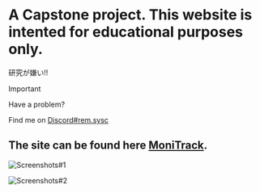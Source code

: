  # A Capstone project. This website is intented for educational purposes only.
>   
研究が嫌い!!

> [!IMPORTANT]
> Have a problem?
> 
> Find me on [Discord#rem.sysc](https://discordapp.com/users/sysc.rem)



## The site can be found here [MoniTrack](https://monitrack-production.up.railway.app/). 
>
![Screenshots#1](https://media.discordapp.net/attachments/856019159899832350/1209339075077603348/image.png?ex=65e68fc7&is=65d41ac7&hm=d56e386e572ce72c8e7082d3815ebd0e7360086f1e7e83aacf4a9c5eac7ceb5c&=&format=webp&quality=lossless&width=1196&height=559)

![Screenshots#2](https://media.discordapp.net/attachments/856019159899832350/1209340605491187722/image.png?ex=65e69134&is=65d41c34&hm=52ad6e62ce8aee6d854963273d647442561bc9da946e010c097db47f237da861&=&format=webp&quality=lossless)
